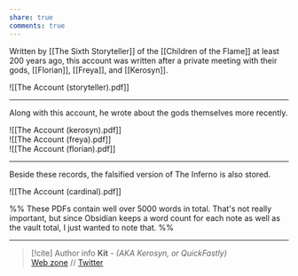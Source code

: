 ```yaml
---
share: true
comments: true
---
```

Written by [[The Sixth Storyteller]] of the [[Children of the Flame]] at least 200 years ago, this account was written after a private meeting with their gods, [[Florian]], [[Freya]], and [[Kerosyn]].

![[The Account (storyteller).pdf]]

---

Along with this account, he wrote about the gods themselves more recently.

![[The Account (kerosyn).pdf]]\
![[The Account (freya).pdf]]\
![[The Account (florian).pdf]]

---

Beside these records, the falsified version of The Inferno is also stored.

![[The Account (cardinal).pdf]]

%% These PDFs contain well over 5000 words in total. That's not really important, but since Obsidian keeps a word count for each note as well as the vault total, I just wanted to note that. %%

-----
> [!cite] Author info
> **Kit** - *(AKA Kerosyn, or QuickFastly)*\
> [Web zone](https://kitabe.link) // [Twitter](https://twitter.com/Kerosyn_)